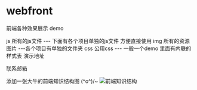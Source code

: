 # webfront

前端各种效果展示 demo

js 所有的js文件 
    --- 下面有各个项目单独的js文件 方便直接使用
img 所有的资源图片
    ---各个项目有单独的文件夹
css 公用css
    --- 一般一个demo 里面有内联的样式表
演示地址

联系邮箱

添加一张大牛的前端知识结构图 \(^o^)/~
<img style="max-width:100%;" data-canonical-src="https://raw.github.com/JacksonTian/fks/master/figures/fks.jpg" alt="前端知识结构" src="https://camo.githubusercontent.com/6797bdc1a11d35369611c817bbd5dae9a162d775/68747470733a2f2f7261772e6769746875622e636f6d2f4a61636b736f6e5469616e2f666b732f6d61737465722f666967757265732f666b732e6a7067">
